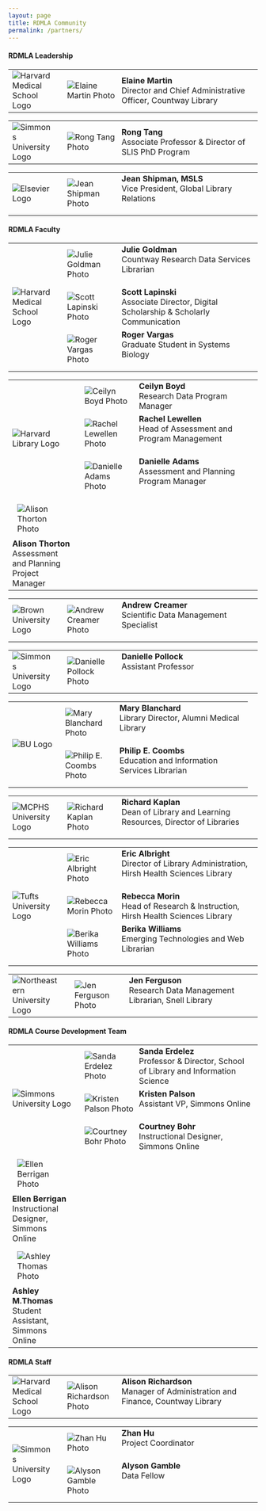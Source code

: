 ```yaml
---
layout: page
title: RDMLA Community
permalink: /partners/
---
```


#### RDMLA Leadership

<table>
  <tr><td rowspan="3" width="20%"><img src="/images/HMS.png" alt="Harvard Medical School Logo"></td>
    <td><div style="width:100px;float:left;margin:10px"><img src="/images/Elaine-Martin.jpg" alt="Elaine Martin Photo"></div><div>     <b>Elaine Martin</b><br> Director and Chief Administrative Officer, Countway Library</div></td></tr>
</table>

<table>
<tr><td rowspan="3" width="20%"><img src="/images/simmons-college.png" alt="Simmons University Logo"></td>
    <td><div style="width:100px;float:left;margin:10px"><img src="/images/Rong-Tang.jpg" alt="Rong Tang Photo"></div><div><b>Rong       Tang</b><br> Associate Professor & Director of SLIS PhD Program</div></td></tr>
</table>

<table>
<tr><td rowspan="3" width="20%"><img src="/images/Elsevier.png" alt="Elsevier Logo"></td>
    <td><div style="width:100px;float:left;margin:10px"><img src="/images/Jean-Shipman.jpg" alt="Jean Shipman Photo"></div><div>       <b>Jean Shipman, MSLS</b><br> Vice President, Global Library Relations</div></td></tr>
</table>
 
#### RDMLA Faculty 

<table>
<tr><td rowspan="3" width="20%"><img src="/home/images/HMS.png" alt="Harvard Medical School Logo"></td>
 <td><div style="width:100px;float:left;margin:10px"><img src="/home/images/julie-goldman.jpg" alt="Julie Goldman Photo"></div><div>    <b>Julie Goldman</b><br> Countway Research Data Services Librarian</div></td></tr>
 <tr><td><div style="width:100px;float:left;margin:10px"><img src="/home/images/scott lapinski.png" alt="Scott Lapinski Photo"></div>    <div><b>Scott Lapinski</b><br>Associate Director, Digital Scholarship & Scholarly Communication</div></td></tr>
  <tr><td><div style="width:100px;float:left;margin:10px"><img src="/home/images/roger-vargas.jpg" alt="Roger Vargas Photo"></div>    <div><b>Roger Vargas</b><br>Graduate Student in Systems Biology</div></td></tr>
</table>
  
<table>
  <tr><td rowspan="3" width="20%"><img src="/images/harvard-library.png" alt="Harvard Library Logo"></td>
    <td><div style="width:100px;float:left;margin:10px"><img src="/images/ceilyn-boyd.jpg" alt="Ceilyn Boyd Photo"></div><div><b>Ceilyn Boyd</b><br> Research Data Program Manager</div></td></tr>
  <tr><td><div style="width:100px;float:left;margin:10px"><img src="/images/rachel-lewellen.jpg" alt="Rachel Lewellen Photo"></div><div><b>Rachel Lewellen</b><br> Head of Assessment and Program Management
</div></td></tr>
  <tr><td><div style="width:100px;float:left;margin:10px"><img src="/images/danielle-adams.jpg" alt="Danielle Adams Photo"></div><div><b>Danielle Adams</b><br>Assessment and Planning Program Manager
</div></td></tr>
  <tr><td><div style="width:100px;float:left;margin:10px"><img src="/images/alison-thorton.jpg" alt="Alison Thorton Photo"></div><div><b>Alison Thorton</b><br>Assessment and Planning Project Manager
</div></td></tr>
 </table>

<table>
  <tr><td rowspan="3" width="20%"><img src="/images/brown-logo.png" alt="Brown University Logo"></td>
    <td><div style="width:100px;float:left;margin:10px"><img src="/images/creamer-andrew.jpg" alt="Andrew Creamer Photo"></div><div><b>Andrew Creamer</b><br> Scientific Data Management Specialist</div></td></tr>
  </table>
  
<table>
  <tr><td rowspan="3" width="20%"><img src="/images/simmons-college.png" alt="Simmons University Logo"></td>
  <td><div style="width:100px;float:left;margin:10px"><img src="/images/danielle-pollock.jpg" alt="Danielle Pollock Photo"></div><div><b>Danielle Pollock</b><br>Assistant Professor</div></td></tr>
</table>

<table>
  <tr><td rowspan="3" width="20%"><img src="/images/boston-university.png" alt="BU Logo"></td>
    <td><div style="width:100px;float:left;margin:10px"><img src="/images/Blanchard-Mary.jpg" alt="Mary Blanchard Photo"></div><div><b>Mary Blanchard</b><br> Library Director, Alumni Medical Library</div></td></tr>
    <tr><td><div style="width:100px;float:left;margin:10px"><img src="/images/philip-coombs.jpg" alt="Philip E. Coombs Photo"></div><div><b>Philip E. Coombs</b><br>Education and Information Services Librarian </div></td></tr>
</table>
  
<table>
  <tr><td rowspan="3" width="20%"><img src="/images/MCPHS.png" alt="MCPHS University Logo"></td>
    <td><div style="width:100px;float:left;margin:10px"><img src="/images/Rich-Kaplan.jpg" alt="Richard Kaplan Photo"></div><div>   <b>Richard Kaplan</b><br> Dean of Library and Learning Resources, Director of Libraries</div></td></tr>
</table>

<table>
  <tr><td rowspan="3" width="20%"><img src="/images/Tufts-University.jpg" alt="Tufts University Logo"></td>
    <td><div style="width:100px;float:left;margin:10px"><img src="/images/Eric-Albright.jpg" alt="Eric Albright Photo"></div><div><b>Eric Albright</b><br> Director of Library Administration, Hirsh Health Sciences Library</div></td></tr>
   <tr><td><div style="width:100px;float:left;margin:10px"><img src="/images/rebecca-morin.jpg" alt="Rebecca Morin Photo"></div><div><b>Rebecca Morin</b><br> Head of Research & Instruction, Hirsh Health Sciences Library</div></td></tr>
   <tr><td><div style="width:100px;float:left;margin:10px"><img src="/images/berika-williams.jpg" alt="Berika Williams Photo"></div><div><b>Berika Williams</b><br> Emerging Technologies and Web Librarian</div></td></tr>
</table>
  
<table>
  <tr><td rowspan="3" width="20%"><img src="/images/neulogo.png" alt="Northeastern University Logo"></td>
    <td><div style="width:100px;float:left;margin:10px"><img src="/images/ferguson-jen.png" alt="Jen Ferguson Photo"></div><div><b>Jen Ferguson</b><br> Research Data Management Librarian, Snell Library</div></td></tr>
</table>
  
#### RDMLA Course Development Team

<table>
<tr><td rowspan="3" width="20%"><img src="/images/simmons-college.png" alt="Simmons University Logo"></td>
    <td><div style="width:100px;float:left;margin:10px"><img src="/home/images/Sanda-Erdelez.jpg" alt="Sanda Erdelez Photo"></div><div><b>Sanda Erdelez</b><br> Professor & Director, School of Library and Information Science</div></td></tr>
    <tr><td><div style="width:100px;float:left;margin:10px"><img src="/images/Kristen Palson.jpg" alt="Kristen Palson Photo"></div><div><b>Kristen Palson</b><br> Assistant VP, Simmons Online</div></td></tr>
    <tr><td><div style="width:100px;float:left;margin:10px"><img src="/images/Courtney Bohr.jpg" alt="Courtney Bohr Photo"></div><div><b>Courtney Bohr</b><br> Instructional Designer, Simmons Online</div></td></tr>
    <tr><td><div style="width:100px;float:left;margin:10px"><img src="/images/Ellen-Berrigan.jpg" alt="Ellen Berrigan Photo"></div><div><b>Ellen Berrigan</b><br> Instructional Designer, Simmons Online</div></td></tr>
    <tr><td><div style="width:100px;float:left;margin:10px"><img src="/images/Ashley-Thomas.jpg" alt="Ashley Thomas Photo"></div><div><b>Ashley M.Thomas</b><br> Student Assistant, Simmons Online</div></td></tr>
</table>

#### RDMLA Staff

<table>
 <tr><td rowspan="3" width="20%"><img src="/images/HMS.png" alt="Harvard Medical School Logo"></td>
 <td><div style="width:100px;float:left;margin:10px"><img src="/images/Richardson-headshot.png" alt="Alison Richardson Photo"></div><div><b>Alison Richardson</b><br> Manager of Administration and Finance, Countway Library</div></td></tr>
 </table>
 
<table>
  <tr><td rowspan="3" width="20%"><img src="/images/simmons-college.png" alt="Simmons University Logo"></td>
  <tr><td><div style="width:100px;float:left;margin:10px"><img src="/images/Zhan-hu.png" alt="Zhan Hu Photo"></div><div><b>Zhan    Hu</b><br> Project Coordinator</div></td></tr>
  <tr><td><div style="width:100px;float:left;margin:10px"><img src="/images/Alyson-Gamble.png" alt="Alyson Gamble Photo"></div><div><b>Alyson Gamble</b><br> Data Fellow</div></td></tr>
</table>
